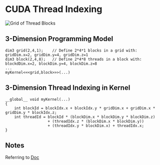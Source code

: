 # CUDA Thread Indexing

![Grid of Thread Blocks](https://docs.nvidia.com/cuda/cuda-c-programming-guide/graphics/grid-of-thread-blocks.png "Grid of Thread Blocks")

## 3-Dimension Programming Model
```
dim3 grid(2,4,1);    // Define 2*4*1 blocks in a grid with: gridDim.x=2, gridDim.y=4, gridDim.z=1
dim3 block(2,4,8);   // Define 2*4*8 threads in a block with: blockdDim.x=2, blockDim.y=4, blockDim.z=8
...
myKernel<<<grid,block>>>(...)

```

## 3-Dimension Thread Indexing in Kernel
```
__global__ void myKernel(...)
{
    int blockId = blockIdx.x + blockIdx.y * gridDim.x + gridDim.x * gridDim.y * blockIdx.z;
    int threadId = blockId * (blockDim.x * blockDim.y * blockDim.z)
                   + (threadIdx.z * (blockDim.x * blockDim.y))
                   + (threadIdx.y * blockDim.x) + threadIdx.x;
}
```


## Notes
Referring to [Doc](https://cs.calvin.edu/courses/cs/374/CUDA/CUDA-Thread-Indexing-Cheatsheet.pdf) 

